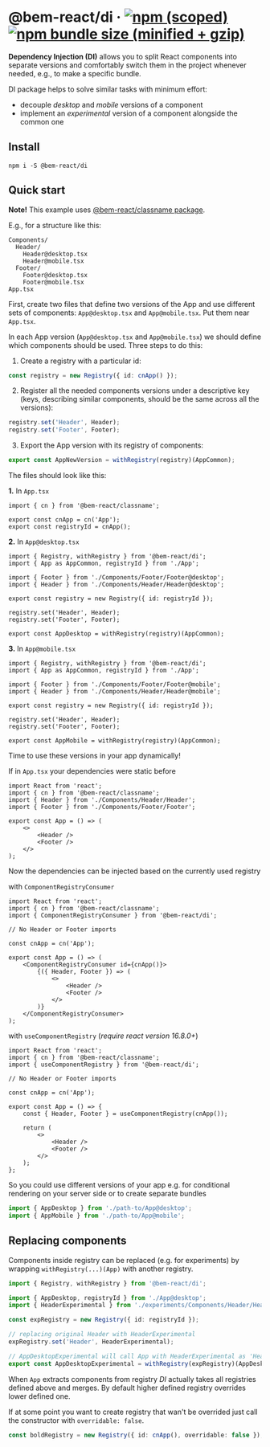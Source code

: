 # @bem-react/di &middot; [![npm (scoped)](https://img.shields.io/npm/v/@bem-react/di.svg)](https://www.npmjs.com/package/@bem-react/di) [![npm bundle size (minified + gzip)](https://img.shields.io/bundlephobia/minzip/@bem-react/di.svg)](https://bundlephobia.com/result?p=@bem-react/di)

**Dependency Injection (DI)** allows you to split React components into separate versions and comfortably switch them in the project whenever needed, e.g., to make a specific bundle.

DI package helps to solve similar tasks with minimum effort:
- decouple *desktop* and *mobile* versions of a component
- implement an *experimental* version of a component alongside the common one

## Install

```
npm i -S @bem-react/di
```

## Quick start

**Note!** This example uses [@bem-react/classname package](https://github.com/bem/bem-react/tree/master/packages/classname).

E.g., for a structure like this:
```
Components/
  Header/
    Header@desktop.tsx
    Header@mobile.tsx
  Footer/
    Footer@desktop.tsx
    Footer@mobile.tsx
App.tsx
```

First, create two files that define two versions of the App and use different sets of components: `App@desktop.tsx` and `App@mobile.tsx`. Put them near `App.tsx`.

In each App version (`App@desktop.tsx` and `App@mobile.tsx`) we should define which components should be used.
Three steps to do this:

1. Create a registry with a particular id:

```ts
const registry = new Registry({ id: cnApp() });
```

2. Register all the needed components versions under a descriptive key (keys, describing similar components, should be the same across all the versions):

```ts
registry.set('Header', Header);
registry.set('Footer', Footer);
```

3. Export the App version with its registry of components:

```ts
export const AppNewVersion = withRegistry(registry)(AppCommon);
```

The files should look like this:

**1.** In `App.tsx`

```tsx
import { cn } from '@bem-react/classname';

export const cnApp = cn('App');
export const registryId = cnApp();
```

**2.** In `App@desktop.tsx`

```tsx
import { Registry, withRegistry } from '@bem-react/di';
import { App as AppCommon, registryId } from './App';

import { Footer } from './Components/Footer/Footer@desktop';
import { Header } from './Components/Header/Header@desktop';

export const registry = new Registry({ id: registryId });

registry.set('Header', Header);
registry.set('Footer', Footer);

export const AppDesktop = withRegistry(registry)(AppCommon);
```

**3.** In `App@mobile.tsx`

```tsx
import { Registry, withRegistry } from '@bem-react/di';
import { App as AppCommon, registryId } from './App';

import { Footer } from './Components/Footer/Footer@mobile';
import { Header } from './Components/Header/Header@mobile';

export const registry = new Registry({ id: registryId });

registry.set('Header', Header);
registry.set('Footer', Footer);

export const AppMobile = withRegistry(registry)(AppCommon);
```

Time to use these versions in your app dynamically!

If in `App.tsx` your dependencies were static before

```tsx
import React from 'react';
import { cn } from '@bem-react/classname';
import { Header } from './Components/Header/Header';
import { Footer } from './Components/Footer/Footer';

export const App = () => (
    <>
        <Header />
        <Footer />
    </>
);
```

Now the dependencies can be injected based on the currently used registry

with `ComponentRegistryConsumer`

```tsx
import React from 'react';
import { cn } from '@bem-react/classname';
import { ComponentRegistryConsumer } from '@bem-react/di';

// No Header or Footer imports

const cnApp = cn('App');

export const App = () => (
    <ComponentRegistryConsumer id={cnApp()}>
        {({ Header, Footer }) => (
            <>
                <Header />
                <Footer />
            </>
        )}
    </ComponentRegistryConsumer>
);
```

with `useComponentRegistry` (*require react version 16.8.0+*)

```tsx
import React from 'react';
import { cn } from '@bem-react/classname';
import { useComponentRegistry } from '@bem-react/di';

// No Header or Footer imports

const cnApp = cn('App');

export const App = () => {
    const { Header, Footer } = useComponentRegistry(cnApp());

    return (
        <>
            <Header />
            <Footer />
        </>
    );
};
```

So you could use different versions of your app e.g. for conditional rendering on your server side or to create separate bundles

```ts
import { AppDesktop } from './path-to/App@desktop';
import { AppMobile } from './path-to/App@mobile';
```

## Replacing components

Components inside registry can be replaced (e.g. for experiments) by wrapping `withRegistry(...)(App)` with another registry.

```ts
import { Registry, withRegistry } from '@bem-react/di';

import { AppDesktop, registryId } from './App@desktop';
import { HeaderExperimental } from './experiments/Components/Header/Header';

const expRegistry = new Registry({ id: registryId });

// replacing original Header with HeaderExperimental
expRegistry.set('Header', HeaderExperimental);

// AppDesktopExperimental will call App with HeaderExperimental as 'Header'
export const AppDesktopExperimental = withRegistry(expRegistry)(AppDesktop);
```

When `App` extracts components from registry *DI* actually takes all registries defined above and merges. By default higher defined registry overrides lower defined one.

If at some point you want to create registry that wan't be overrided just call the constructor with `overridable: false`.

```ts
const boldRegistry = new Registry({ id: cnApp(), overridable: false });
```

